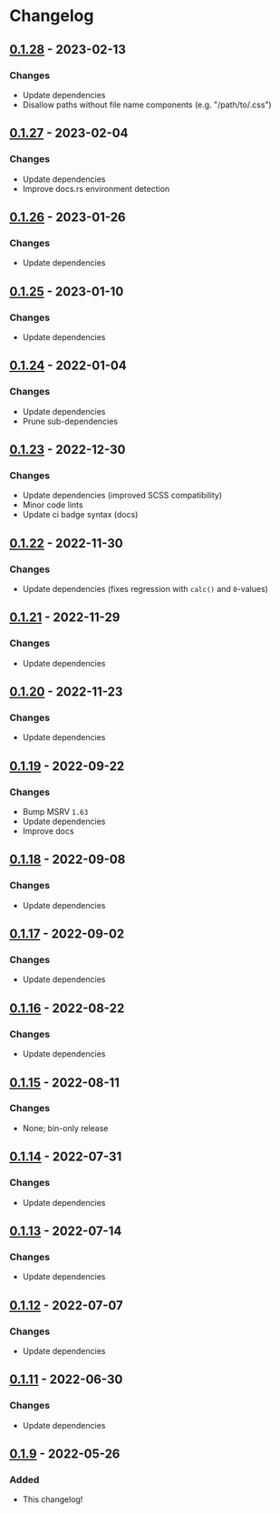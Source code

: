 # Changelog



## [0.1.28](https://github.com/Blobfolio/guff/releases/tag/v0.1.28) - 2023-02-13

### Changes

* Update dependencies
* Disallow paths without file name components (e.g. "/path/to/.css")



## [0.1.27](https://github.com/Blobfolio/guff/releases/tag/v0.1.27) - 2023-02-04

### Changes

* Update dependencies
* Improve docs.rs environment detection



## [0.1.26](https://github.com/Blobfolio/guff/releases/tag/v0.1.26) - 2023-01-26

### Changes

* Update dependencies



## [0.1.25](https://github.com/Blobfolio/guff/releases/tag/v0.1.25) - 2023-01-10

### Changes

* Update dependencies



## [0.1.24](https://github.com/Blobfolio/guff/releases/tag/v0.1.24) - 2022-01-04

### Changes

* Update dependencies
* Prune sub-dependencies



## [0.1.23](https://github.com/Blobfolio/guff/releases/tag/v0.1.23) - 2022-12-30

### Changes

* Update dependencies (improved SCSS compatibility)
* Minor code lints
* Update ci badge syntax (docs)



## [0.1.22](https://github.com/Blobfolio/guff/releases/tag/v0.1.22) - 2022-11-30

### Changes

* Update dependencies (fixes regression with `calc()` and `0`-values)



## [0.1.21](https://github.com/Blobfolio/guff/releases/tag/v0.1.21) - 2022-11-29

### Changes

* Update dependencies



## [0.1.20](https://github.com/Blobfolio/guff/releases/tag/v0.1.20) - 2022-11-23

### Changes

* Update dependencies



## [0.1.19](https://github.com/Blobfolio/guff/releases/tag/v0.1.19) - 2022-09-22

### Changes

* Bump MSRV `1.63`
* Update dependencies
* Improve docs



## [0.1.18](https://github.com/Blobfolio/guff/releases/tag/v0.1.18) - 2022-09-08

### Changes

* Update dependencies



## [0.1.17](https://github.com/Blobfolio/guff/releases/tag/v0.1.17) - 2022-09-02

### Changes

* Update dependencies



## [0.1.16](https://github.com/Blobfolio/guff/releases/tag/v0.1.16) - 2022-08-22

### Changes

* Update dependencies



## [0.1.15](https://github.com/Blobfolio/guff/releases/tag/v0.1.15) - 2022-08-11

### Changes

* None; bin-only release



## [0.1.14](https://github.com/Blobfolio/guff/releases/tag/v0.1.14) - 2022-07-31

### Changes

* Update dependencies



## [0.1.13](https://github.com/Blobfolio/guff/releases/tag/v0.1.13) - 2022-07-14

### Changes

* Update dependencies



## [0.1.12](https://github.com/Blobfolio/guff/releases/tag/v0.1.12) - 2022-07-07

### Changes

* Update dependencies



## [0.1.11](https://github.com/Blobfolio/guff/releases/tag/v0.1.11) - 2022-06-30

### Changes

* Update dependencies



## [0.1.9](https://github.com/Blobfolio/guff/releases/tag/v0.1.9) - 2022-05-26

### Added

* This changelog!
